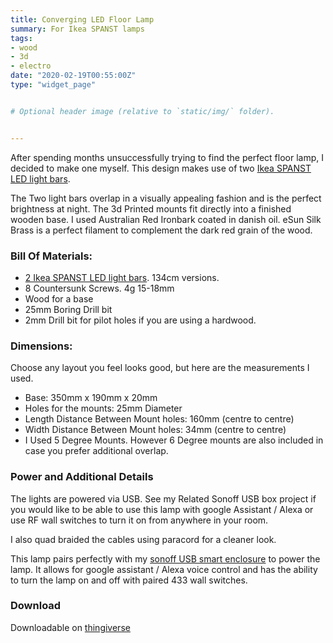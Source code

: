 ```yaml
---
title: Converging LED Floor Lamp
summary: For Ikea SPANST lamps
tags:
- wood
- 3d
- electro
date: "2020-02-19T00:55:00Z"
type: "widget_page" 


# Optional header image (relative to `static/img/` folder).


---
```


After spending months unsuccessfully trying to find the perfect floor lamp, I decided to make one myself. This design makes use of two [Ikea SPANST LED light bars](https://www.ikea.com/au/en/catalog/products/50403184/). 

The Two light bars overlap in a visually appealing fashion and is the perfect brightness at night. The 3d Printed mounts fit directly into a finished wooden base. I used Australian Red Ironbark coated in danish oil. eSun Silk Brass is a perfect filament to complement the dark red grain of the wood.

### Bill Of Materials: 

- [2 Ikea SPANST LED light bars](https://www.ikea.com/au/en/catalog/products/50403184/).  134cm versions.
- 8 Countersunk Screws. 4g 15-18mm
- Wood for a base
- 25mm Boring Drill bit
- 2mm Drill bit for pilot holes if you are using a hardwood.


### Dimensions:

Choose any layout you feel looks good, but here are the measurements I used.

- Base: 350mm x 190mm x 20mm
- Holes for the mounts: 25mm Diameter
- Length Distance Between Mount holes: 160mm (centre to centre)
- Width Distance Between Mount holes: 34mm (centre to centre)
- I Used 5 Degree Mounts. However 6 Degree mounts are also included in case you prefer additional overlap.

### Power and Additional Details

The lights are powered via USB. See my Related Sonoff USB box project if you would like to be able to use this lamp with google Assistant / Alexa or use RF wall switches to turn it on from anywhere in your room.

I also quad braided the cables using paracord for a cleaner look.

This lamp pairs perfectly with my [sonoff USB smart enclosure](https://www.thingiverse.com/thing:4166314) to power the lamp. It allows for google assistant / Alexa voice control and has the ability to turn the lamp on and off with paired 433 wall switches.



### Download 

Downloadable on [thingiverse](https://www.thingiverse.com/thing:4166209)